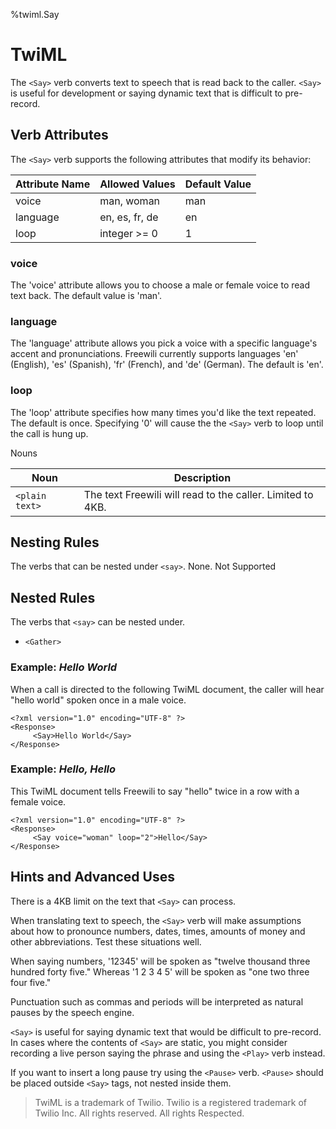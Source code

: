 %twiml.Say

TwiML <Say>
==================

The `<Say>` verb converts text to speech that is read back to the caller. `<Say>` is useful for development or saying dynamic text that is difficult to pre-record.

Verb Attributes
---------------
The `<Say>` verb supports the following attributes that modify its behavior:

Attribute Name | Allowed Values | Default Value
-------------- | -------------- | --------------
voice          | man, woman     | man
language       | en, es, fr, de | en
loop           | integer >= 0   | 1

### voice ###
The 'voice' attribute allows you to choose a male or female voice to read text back. The default value is 'man'.

### language ###
The 'language' attribute allows you pick a voice with a specific language's accent and pronunciations. Freewili currently supports languages 'en' (English), 'es' (Spanish), 'fr' (French), and 'de' (German). The default is 'en'.

### loop ###
The 'loop' attribute specifies how many times you'd like the text repeated. The default is once. Specifying '0' will cause the the `<Say>` verb to loop until the call is hung up.

Nouns

Noun           | Description
-------------- | ------------
`<plain text>` | The text Freewili will read to the caller. Limited to 4KB.

Nesting Rules
--------------
The verbs that can be nested under `<say>`. None. Not Supported

Nested Rules
-------------
The verbs that `<say>` can be nested under. 

* `<Gather>`

### Example: _Hello World_ ###

When a call is directed to the following TwiML document, the caller will hear "hello world" spoken once in a male voice.

~~~{ .xml }
<?xml version="1.0" encoding="UTF-8" ?>
<Response>
     <Say>Hello World</Say>
</Response>
~~~

### Example: _Hello, Hello_ ###

This TwiML document tells Freewili to say "hello" twice in a row with a female voice.

~~~{ .xml }
<?xml version="1.0" encoding="UTF-8" ?>
<Response>
     <Say voice="woman" loop="2">Hello</Say>
</Response>
~~~

Hints and Advanced Uses
------------------------
There is a 4KB limit on the text that `<Say>` can process.

When translating text to speech, the `<Say>` verb will make assumptions about how to pronounce numbers, dates, times, amounts of money and other abbreviations. Test these situations well.

When saying numbers, '12345' will be spoken as "twelve thousand three hundred forty five." Whereas '1 2 3 4 5' will be spoken as "one two three four five."

Punctuation such as commas and periods will be interpreted as natural pauses by the speech engine.

`<Say>` is useful for saying dynamic text that would be difficult to pre-record. In cases where the contents of `<Say>` are static, you might consider recording a live person saying the phrase and using the `<Play>` verb instead.

If you want to insert a long pause try using the `<Pause>` verb. `<Pause>` should be placed outside `<Say>` tags, not nested inside them.

> TwiML is a trademark of Twilio. Twilio is a registered trademark of Twilio Inc. All rights reserved. All rights Respected.